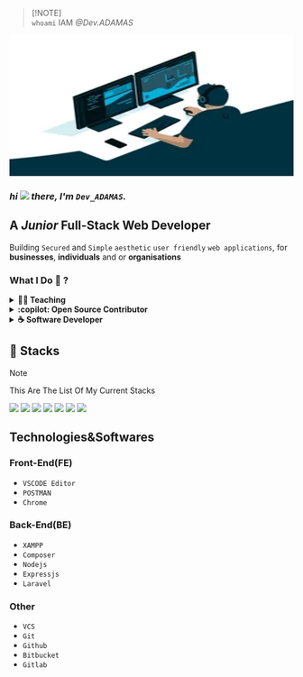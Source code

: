 > [!NOTE]\
> `whoami`
> IAM *@Dev.ADAMAS*

<img src="./200.webp" width="100%" height="250px"> <br>
### *hi  <img src="https://media.giphy.com/media/hvRJCLFzcasrR4ia7z/giphy.gif" width="35"> there, l'm `Dev_ADAMAS`.*

  ## A *Junior* Full-Stack Web Developer
Building `Secured` and `Simple` `aesthetic` `user friendly` `web applications`, for **businesses**, **individuals** and or **organisations**

### What I Do 🤔 ?

<details>
  <summary><b>👨‍🏫 Teaching</b></summary>
  <p>
    My First Role As A Full-Stack Developer, Involves Teaching And Coaching Newbies
    <br> And cordinate trainings sessions that prepares participants for tech roles.
  </p>
</details>

<details>
  <summary><b>:copilot: Open Source Contributor</b></summary>
  <p>
    I support open source initiatives, and therefore, am available for an open for public projects. 
  </p>
</details>
<details>
  <summary><b>☕ Software Developer</b></summary>
  <p align="center">
     Currently, ama full-stack developer specialing in web applications developement.
    <img src="./giphy.webp" width="100%" height="250px">
   
  </p>
</details>


## 🧰 Stacks
> [!NOTE]
> This Are The List Of My Current Stacks


![](https://img.shields.io/badge/Web2.0-HTML5-yellow)
![](https://img.shields.io/badge/Web2.0-CSS3-purple)
![](https://img.shields.io/badge/Web2.0-ECMAScript-yellow)
![](https://img.shields.io/badge/Web2.0-Bootstrap5-blue)
![](https://img.shields.io/badge/Web2.0-ES-JQuery-yellow)
![](https://img.shields.io/badge/Web2.0-PHP-blue)
![](https://img.shields.io/badge/Web2.0-MySQL-orange)

## Technologies&Softwares

### Front-End(FE)
- `VSCODE Editor`
- `POSTMAN`
- `Chrome`

### Back-End(BE)
- `XAMPP`
- `Composer`
- `Nodejs`
- `Expressjs`
- `Laravel`
### Other
- `VCS`
- `Git`
- `Github`
- `Bitbucket`
- `Gitlab`






  
